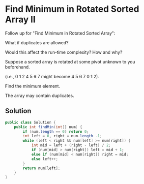 # Find Minimum in Rotated Sorted Array II

Follow up for "Find Minimum in Rotated Sorted Array":

What if duplicates are allowed?

Would this affect the run-time complexity? How and why?

Suppose a sorted array is rotated at some pivot unknown to you beforehand.

(i.e., 0 1 2 4 5 6 7 might become 4 5 6 7 0 1 2).

Find the minimum element.

The array may contain duplicates.

## Solution

```java
public class Solution {
    public int findMin(int[] num) {
        if (num.length == 0) return 0;
        int left = 0, right = num.length -1;
        while (left < right && num[left] >= num[right]) {
            int mid = left + (right - left) / 2;
            if (num[mid] > num[right]) left = mid + 1;
            else if (num[mid] < num[right]) right = mid;
            else left++;
        }
        return num[left];
    }
}
```